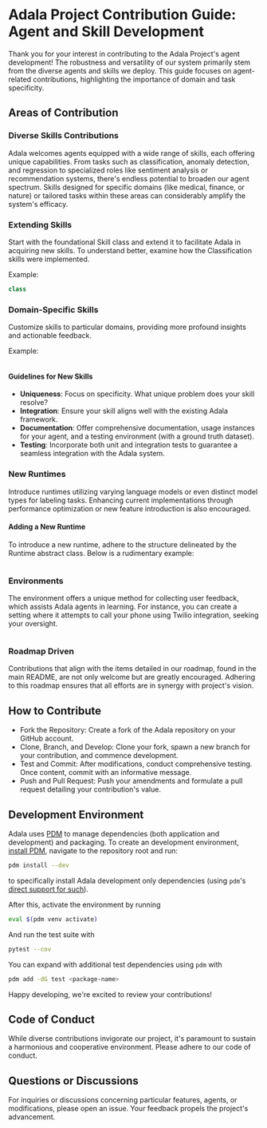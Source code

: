 # Adala Project Contribution Guide: Agent and Skill Development

Thank you for your interest in contributing to the Adala Project's agent development! The robustness and versatility of our system primarily stem from the diverse agents and skills we deploy. This guide focuses on agent-related contributions, highlighting the importance of domain and task specificity.

## Areas of Contribution

### Diverse Skills Contributions

Adala welcomes agents equipped with a wide range of skills, each offering unique capabilities. From tasks such as classification, anomaly detection, and regression to specialized roles like sentiment analysis or recommendation systems, there's endless potential to broaden our agent spectrum. Skills designed for specific domains (like medical, finance, or nature) or tailored tasks within these areas can considerably amplify the system's efficacy.

### Extending Skills

Start with the foundational Skill class and extend it to facilitate Adala in acquiring new skills. To understand better, examine how the Classification skills were implemented.

Example:

```python
class 
```

### Domain-Specific Skills

Customize skills to particular domains, providing more profound insights and actionable feedback.

Example:

```python
```

#### Guidelines for New Skills

- **Uniqueness**: Focus on specificity. What unique problem does your skill resolve?
- **Integration**: Ensure your skill aligns well with the existing Adala framework.
- **Documentation**: Offer comprehensive documentation, usage instances for your agent, and a testing environment (with a ground truth dataset).
- **Testing**: Incorporate both unit and integration tests to guarantee a seamless integration with the Adala system.

### New Runtimes

Introduce runtimes utilizing varying language models or even distinct model types for labeling tasks. Enhancing current implementations through performance optimization or new feature introduction is also encouraged.

#### Adding a New Runtime

To introduce a new runtime, adhere to the structure delineated by the Runtime abstract class. Below is a rudimentary example:

```python

```

### Environments

The environment offers a unique method for collecting user feedback, which assists Adala agents in learning. For instance, you can create a setting where it attempts to call your phone using Twilio integration, seeking your oversight.

```python

```

### Roadmap Driven

Contributions that align with the items detailed in our roadmap, found in the main README, are not only welcome but are greatly encouraged. Adhering to this roadmap ensures that all efforts are in synergy with project's vision.

## How to Contribute

- Fork the Repository: Create a fork of the Adala repository on your GitHub account.
- Clone, Branch, and Develop: Clone your fork, spawn a new branch for your contribution, and commence development.
- Test and Commit: After modifications, conduct comprehensive testing. Once content, commit with an informative message.
- Push and Pull Request: Push your amendments and formulate a pull request detailing your contribution's value.

## Development Environment

Adala uses [PDM](https://pdm.fming.dev/latest) to manage dependencies (both application and development) and packaging. To create an development environment, [install PDM](https://pdm.fming.dev/latest/#recommended-installation-method), navigate to the repository root and run:

```bash
pdm install --dev 
```

to specifically install Adala development only dependencies (using `pdm`'s [direct support for such](https://pdm.fming.dev/latest/usage/dependency/#add-development-only-dependencies)).

After this, activate the environment by running

```bash
eval $(pdm venv activate) 
```

And run the test suite with

```bash
pytest --cov
```

You can expand with additional test dependencies using `pdm` with

```bash
pdm add -dG test <package-name>
```

Happy developing, we're excited to review your contributions!

## Code of Conduct

While diverse contributions invigorate our project, it's paramount to sustain a harmonious and cooperative environment. Please adhere to our code of conduct.

## Questions or Discussions

For inquiries or discussions concerning particular features, agents, or modifications, please open an issue. Your feedback propels the project's advancement.

